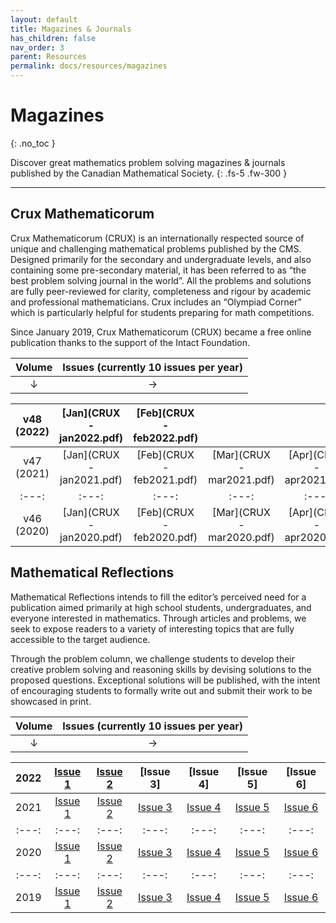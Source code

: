 ```yaml
---
layout: default
title: Magazines & Journals
has_children: false
nav_order: 3
parent: Resources
permalink: docs/resources/magazines
---
```


# Magazines
{: .no_toc }

Discover great mathematics problem solving magazines & journals published by the Canadian Mathematical Society.
{: .fs-5 .fw-300 }

---

## Crux Mathematicorum
Crux Mathematicorum (CRUX) is an internationally respected source of unique and challenging mathematical problems published by the CMS. Designed primarily for the secondary and undergraduate levels, and also containing some pre-secondary material, it has been referred to as “the best problem solving journal in the world”. All the problems and solutions are fully peer-reviewed for clarity, completeness and rigour by academic and professional mathematicians. Crux includes an “Olympiad Corner” which is particularly helpful for students preparing for math competitions.

Since January 2019, Crux Mathematicorum (CRUX) became a free online publication thanks to the support of the Intact Foundation.

| Volume | Issues (currently 10 issues per year) |
| :---: | :---: |
| ↓ | → |


| v48 (2022) | [Jan](CRUX - jan2022.pdf) | [Feb](CRUX - feb2022.pdf) | | |  | | | | | |
| :---: | :---: | :---: | :---: | :---: | :---: | :---: | :---: | :---: | :---: | :---: |
| v47 (2021) | [Jan](CRUX - jan2021.pdf) | [Feb](CRUX - feb2021.pdf) | [Mar](CRUX - mar2021.pdf) | [Apr](CRUX - apr2021.pdf) | [May](CRUX - may2021.pdf) | [Jun](CRUX - jun2021.pdf) | [Sep](CRUX - sep2021.pdf) | [Oct](CRUX - oct2021.pdf) | [Nov](CRUX - nov2021.pdf) | [Dec](CRUX - dec2021.pdf) |
| :---: | :---: | :---: | :---: | :---: | :---: | :---: | :---: | :---: | :---: | :---: |
| v46 (2020) | [Jan](CRUX - jan2020.pdf) | [Feb](CRUX - feb2020.pdf) | [Mar](CRUX - mar2020.pdf) | [Apr](CRUX - apr2020.pdf) | [May](CRUX - may2020.pdf) | [Jun](CRUX - jun2020.pdf) | [Sep](CRUX - sep2020.pdf) | [Oct](CRUX - oct2020.pdf) | [Nov](CRUX - nov2020.pdf) | [Dec](CRUX - dec2020.pdf) |

## Mathematical Reflections
Mathematical Reflections intends to fill the editor’s perceived need for a publication aimed primarily at high school students, undergraduates, and everyone interested in mathematics. Through articles and problems, we seek to expose readers to a variety of interesting topics that are fully accessible to the target audience.

Through the problem column, we challenge students to develop their creative problem solving and reasoning skills by devising solutions to the proposed questions. Exceptional solutions will be published, with the intent of encouraging students to formally write out and submit their work to be showcased in print.

| Volume | Issues (currently 10 issues per year) |
| :---: | :---: |
| ↓ | → |

| 2022 | [Issue 1](mr_1_2022_problems.pdf) | [Issue 2](mr_2_2022_problems.pdf) | [Issue 3] | [Issue 4] | [Issue 5] | [Issue 6] |
| :---: | :---: | :---: | :---: | :---: | :---: | :---: |
| 2021 | [Issue 1](mr_1_2021_problems.pdf) | [Issue 2](mr_2_2021_problems.pdf) | [Issue 3](mr_3_2021_problems.pdf)| [Issue 4](mr_4_2021_problems.pdf) | [Issue 5](mr_5_2021_problems.pdf) | [Issue 6](mr_6_2021_problems.pdf) |
| :---: | :---: | :---: | :---: | :---: | :---: | :---: |
| 2020 | [Issue 1](mr_1_2020_problems.pdf) | [Issue 2](mr_2_2020_problems.pdf) | [Issue 3](mr_3_2020_problems.pdf) | [Issue 4](mr_4_2020_problems.pdf) | [Issue 5](mr_5_2020_problems.pdf) | [Issue 6](mr_6_2020_problems.pdf) |
| :---: | :---: | :---: | :---: | :---: | :---: | :---: |
| 2019 | [Issue 1](mr_1_2019_problems.pdf) | [Issue 2](mr_2_2019_problems.pdf) | [Issue 3](mr_3_2019_problems.pdf) | [Issue 4](mr_4_2019_problems.pdf) | [Issue 5](mr_5_2019_problems.pdf) | [Issue 6](mr_6_2019_problems.pdf) |
